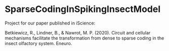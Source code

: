 # SparseCodingInSpikingInsectModel

Project for our paper published in iScience:

Betkiewicz, R., Lindner, B., & Nawrot, M. P. (2020). Circuit and cellular mechanisms facilitate the transformation from dense to sparse coding in the insect olfactory system. Eneuro.
